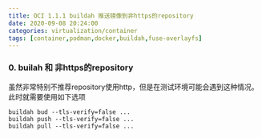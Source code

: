 ```yaml
---
title: OCI 1.1.1 buildah 推送镜像到非https的repository
date: 2020-09-08 20:24:00
categories: virtualization/container
tags: [container,podman,docker,buildah,fuse-overlayfs]
---
```


### 0. builah 和 非https的repository
虽然非常特别不推荐repository使用http，但是在测试环境可能会遇到这种情况。此时就需要使用如下选项
```
buildah bud --tls-verify=false ...
buildah push --tls-verify=false ...
buildah pull --tls-verify=false ...
```